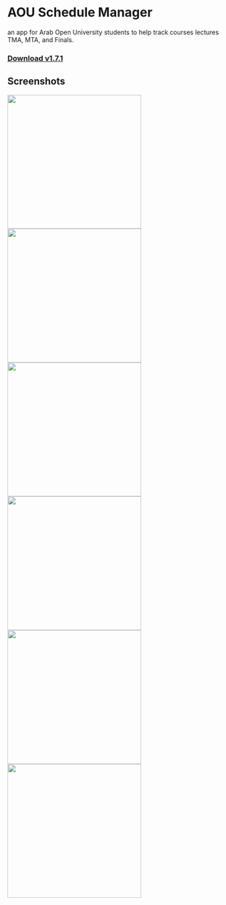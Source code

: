# AOU Schedule Manager
an app for Arab Open University students to help track courses lectures TMA, MTA, and Finals.  

### [Download v1.7.1](https://github.com/ElforL/AOU_schedule_manager/releases)

## Screenshots

<img src="https://user-images.githubusercontent.com/57017872/101246810-a3b89500-3726-11eb-9be5-757fa177048f.png" width=300> <img src="https://user-images.githubusercontent.com/57017872/101246812-a4e9c200-3726-11eb-9eb6-be57de72870f.png" width=300>
<img src="https://user-images.githubusercontent.com/57017872/101246815-a5825880-3726-11eb-9c40-65c2af980784.png" width=300>
<img src="https://user-images.githubusercontent.com/57017872/101246816-a5825880-3726-11eb-86e3-0a0171e72fbc.png" width=300> <img src="https://user-images.githubusercontent.com/57017872/101246817-a61aef00-3726-11eb-8f88-34bdd76f718b.png" width=300>
<img src="https://user-images.githubusercontent.com/57017872/101246819-a61aef00-3726-11eb-9fc5-99a6d7cc3e62.png" width=300>
